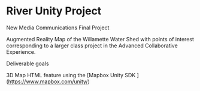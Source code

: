 # River Unity Project
New Media Communications Final Project

Augmented Reality Map of the Willamette Water Shed with points of interest corresponding to a larger class project in the Advanced Collaborative Experience. 

Deliverable goals

 3D Map HTML feature using the [Mapbox Unity SDK ] (https://www.mapbox.com/unity/)

